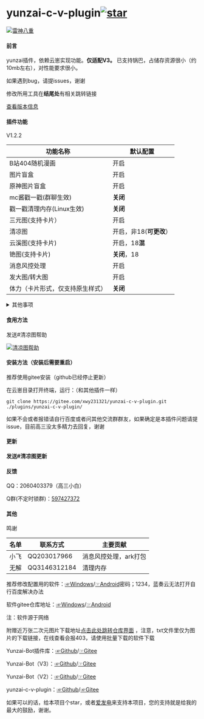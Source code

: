 # yunzai-c-v-plugin<a href='https://gitee.com/xwy231321/yunzai-c-v-plugin/stargazers'><img src='https://gitee.com/xwy231321/yunzai-c-v-plugin/badge/star.svg?theme=dark' alt='star'></img></a>


[![雷神八重](https://gitee.com/xwy231321/cv-plugins-in-resources/raw/master/%E9%9B%B7%E7%A5%9E%E5%85%AB%E9%87%8D.jpg)](https://pixiv.net/i/96839227)


#### 前言

yunzai插件，依赖云崽实现功能。**仅适配V3。** 已支持锅巴，占储存资源很小（约10mb左右），对性能要求很小。

如果遇到bug，请提issues，谢谢

修改所用工具在**结尾处**有相关跳转链接

[查看版本信息](./CHANGELOG.md)

#### 插件功能 

V1.2.2

| 功能名称             | 默认配置            |
|------------------|-----------------|
| B站404随机漫画        | 开启              |
| 图片盲盒             | 开启              |
| 原神图片盲盒           | 开启              |
| mc酱戳一戳(群聊生效)     | **关闭**          |
| 戳一戳清理内存(Linux生效) | **关闭**          |
| 三元图(支持卡片）        | 开启              |
| 清凉图              | 开启，非18(**可更改**） |
| 云溪图(支持卡片)        | 开启，18**混**      |
| 铯图(支持卡片)         | **关闭**，18       |
| 消息风控处理           | 开启              |
| 发大图/转大图          | 开启              |
| 体力（卡片形式，仅支持原生样式） | **关闭**          |

<details><summary>其他事项</summary>

清凉图（st）和铯图（stplus）私聊将以图片形式发送，群聊将以聊天记录形式发送（图片尺度较大时会裂图），云溪图默认以聊天记录形式发送，均不撤回。

注：群聊中使用时会遇到以下报错

```
发送消息错误:[{"type":"flash","file":"hppts://xxxxxxxxxxxx.com"}]
[ERRO] ApiRejection { code: -70, message: ' 群消息发送失败，可能被风控' }

```
属于**正常情况**。(依然不推荐群聊食用，防内，鬼和t，x检测)

（占用系统资源**极少**，可放心安装）

</details>

#### 食用方法

发送#清凉图帮助

[![清凉图帮助](https://gitee.com/xwy231321/cv-plugins-in-resources/raw/master/%E6%B8%85%E5%87%89%E5%9B%BE%E5%B8%AE%E5%8A%A9.jpg)](https://gitee.com/xwy231321/cv-plugins-in-resources/raw/master/%E6%B8%85%E5%87%89%E5%9B%BE%E5%B8%AE%E5%8A%A9.jpg)

#### 安装方法（安装后需要重启）

推荐使用gitee安装（github已经停止更新）

在云崽目录打开终端，运行：（和其他插件一样）

```
git clone https://gitee.com/xwy231321/yunzai-c-v-plugin.git ./plugins/yunzai-c-v-plugin/

```

如果不会或者报错请自行百度或者问其他交流群群友，如果确定是本插件问题请提issue，目前高三没太多精力去回复，谢谢

#### 更新

**发送#清凉图更新**

#### 反馈

QQ：2060403379（高三小白）

Q群(不定时锁群)：[597427372](https://jq.qq.com/?_wv=1027&k=rPN5Kmfx)

#### 其他

鸣谢

| 名单  | 联系方式 | 主要贡献         |
|-----|-----|--------------|
| 小飞  | QQ203017966 | 消息风控处理，ark打包 |
| 无解  | QQ3146312184  | 清理内存         |

推荐修改配置用的软件：[☞Windows](https://xwy2.lanzouf.com/ipg2u0im7ybi)/[☞Android](https://xwy2.lanzouf.com/iABUt0im7y8f)密码；1234，蓝奏云无法打开自行百度解决办法

软件gitee仓库地址：[☞Windows](https://gitee.com/xwy231321/cv-plugins-in-resources/blob/master/PC%E7%AB%AF%E4%BA%91%E5%B4%BDjs%E6%8F%92%E4%BB%B6%E7%BC%96%E8%BE%91%E5%99%A8.rar)/[☞Android](https://gitee.com/xwy231321/cv-plugins-in-resources/blob/master/NMM_1.12.6.apk)

注：软件源于网络

附赠近万张二次元图片下载地址[点击此处跳转仓库界面](https://gitee.com/xwy231321/cv-plugins-in-resources/tree/master/%E5%9B%BE%E5%BA%93%E9%93%BE%E6%8E%A5) ，注意，txt文件里仅为图片的下载链接，在线查看会报403，请使用批量下载的软件下载

Yunzai-Bot插件库：[☞Github](https://github.com/yhArcadia/Yunzai-Bot-plugins-index)/[☞Gitee](https://gitee.com/yhArcadia/Yunzai-Bot-plugins-index)

Yunzai-Bot（V3）：[☞Github](https://github.com/Le-niao/Yunzai-Bot)/[☞Gitee](https://gitee.com/Le-niao/Yunzai-Bot) 

Yunzai-Bot（V2）：[☞Github](https://github.com/yoimiya-kokomi/Yunzai-Bot)/[☞Gitee](https://gitee.com/yoimiya-kokomi/Yunzai-Bot) 

yunzai-c-v-plugin：[☞Github](https://github.com/xwy231321/yunzai-c-v-plugin)/[☞Gitee](https://gitee.com/xwy231321/yunzai-c-v-plugin)

如果可以的话，给本项目个star，或者[爱发电](https://afdian.net/a/yunzai-c-v-plugin)来支持本项目，您的支持就是给我的最大的鼓励，谢谢。